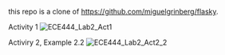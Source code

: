 this repo is a clone of https://github.com/miguelgrinberg/flasky.

Activity 1 
![ECE444_Lab2_Act1](https://user-images.githubusercontent.com/113215877/192843184-7ee65f2a-8570-4d18-b4fd-fb0dd7371069.png)

Activiry 2, Example 2.2
![ECE444_Lab2_Act2_2](https://user-images.githubusercontent.com/113215877/192843250-6faad323-9a53-40fe-8290-a8b4abf34f3d.png)
